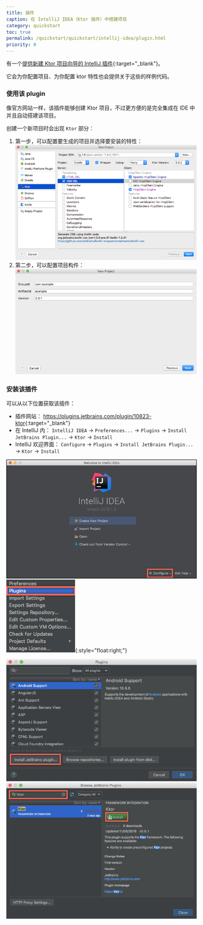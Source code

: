 ```yaml
---
title: 插件
caption: 在 IntelliJ IDEA（Ktor 插件）中搭建项目
category: quickstart
toc: true 
permalink: /quickstart/quickstart/intellij-idea/plugin.html
priority: 0
---
```


有一个[提供新建 Ktor 项目向导的 IntelliJ 插件](https://plugins.jetbrains.com/plugin/10823-ktor){:target="_blank"}。

它会为你配置项目、为你配置 ktor 特性也会提供关于这些的样例代码。

### 使用该 plugin

像官方网站一样，该插件能够创建 Ktor 项目，不过<!--
-->更方便的是完全集成在 IDE 中并且自动搭建<!--
-->该项目。

创建一个新项目时会出现 `Ktor` 部分：

1. 第一步，可以配置要生成的项目并选择要安装的特性：
   ![](/quickstart/quickstart/intellij-idea/plugin/ktor-plugin-1.png)
2. 第二步，可以配置项目构件：
   ![](/quickstart/quickstart/intellij-idea/plugin/ktor-plugin-2.png)

### 安装该插件

可以从以下位置获取该插件：

* 插件网站： <https://plugins.jetbrains.com/plugin/10823-ktor>{:target="_blank"}
* 在 IntelliJ 内： `IntelliJ IDEA` → `Preferences...` → `Plugins` → `Install JetBrains Plugin...` → `Ktor` → `Install`
* IntelliJ 欢迎界面： `Configure` → `Plugins` → `Install JetBrains Plugin...` → `Ktor` → `Install`

![](/quickstart/quickstart/intellij-idea/plugin/install0.png)
![](/quickstart/quickstart/intellij-idea/plugin/install1.png){:style="float:right;"}

<div style="clear:both;"></div>

![](/quickstart/quickstart/intellij-idea/plugin/install2.png)
![](/quickstart/quickstart/intellij-idea/plugin/install3.png)
